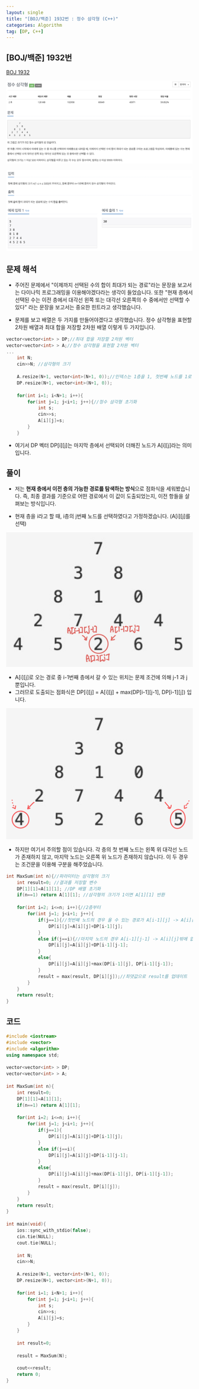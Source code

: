 ```yaml
---
layout: single
title: "[BOJ/백준] 1932번 : 정수 삼각형 (C++)"
categories: Algorithm
tag: [DP, C++]
---
```


## [BOJ/백준] 1932번 
[BOJ 1932](https://www.acmicpc.net/problem/1932)

![Alt text](/assets/images/1932.png)

![Alt text](/assets/images/1932e.png)

## 문제 해석
- 주어진 문제에서 "이제까지 선택된 수의 합이 최대가 되는 경로"라는 문장을 보고서는 다이나믹 프로그래밍을 이용해야겠다라는 생각이 들었습니다. 또한 "현재 층에서 선택된 수는 이전 층에서 대각선 왼쪽 또는 대각선 오른쪽의 수 중에서만 선택할 수 있다" 라는 문장을 보고서는 중요한 힌트라고 생각했습니다. 

- 문제를 보고 배열은 두 가지를 만들어야겠다고 생각했습니다. 정수 삼각형을 표현할 2차원 배열과 최대 합을 저장할 2차원 배열 이렇게 두 가지입니다.

```cpp
vector<vector<int> > DP;//최대 합을 저장할 2차원 벡터
vector<vector<int> > A;//정수 삼각형을 표현할 2차원 벡터
...
    int N;
    cin>>N; //삼각형의 크기

    A.resize(N+1, vector<int>(N+1, 0));//인덱스는 1층을 1, 첫번째 노드를 1로 표현하기 위해서 N+1로 설정
    DP.resize(N+1, vector<int>(N+1, 0));

    for(int i=1; i<N+1; i++){
        for(int j=1; j<i+1; j++){//정수 삼각형 초기화
            int s;
            cin>>s;
            A[i][j]=s;
        }
    }
```

- 여기서 DP 벡터 DP[i][j]는 마지막 층에서 선택되어 더해진 노드가 A[i][j]라는 의미입니다.

## 풀이
- 저는 **현재 층에서 이전 층의 가능한 경로를 탐색하는 방식**으로 점화식을 세워봤습니다. 즉, 최종 결과를 기준으로 어떤 경로에서 이 값이 도출되었는지, 이전 항들을 살펴보는 방식입니다. 

- 현재 층을 i라고 할 때, i층의 j번째 노드를 선택하였다고 가정하겠습니다. (A[i][j]를 선택) 

![Alt text](/assets/images/1932ex.jpg)

- A[i][j]로 오는 경로 중 i-1번째 층에서 갈 수 있는 위치는 문제 조건에 의해 j-1 과  j 뿐입니다.
- 그러므로 도출되는 점화식은 DP[i][j] = A[i][j] + max(DP[i-1][j-1], DP[i-1][j]) 입니다.

![Alt text](/assets/images/1932ex2.jpeg)

- 하지만 여기서 주의할 점이 있습니다. 각 층의 첫 번째 노드는 왼쪽 위 대각선 노드가 존재하지 않고, 마지막 노드는 오른쪽 위 노드가 존재하지 않습니다. 이 두 경우는 조건문을 이용해 구분을 해주었습니다.

```cpp
int MaxSum(int n){//파라미터는 삼각형의 크기
    int result=0; //결과를 저장할 변수
    DP[1][1]=A[1][1]; //DP 배열 초기화
    if(n==1) return A[1][1]; //삼각형의 크기가 1이면 A[1][1] 반환

    for(int i=2; i<=n; i++){//2층부터
        for(int j=1; j<i+1; j++){
            if(j==1){//첫번째 노드의 경우 올 수 있는 경로가 A[i-1][j] -> A[i][j]밖에 없음
                DP[i][j]=A[i][j]+DP[i-1][j];
            }
            else if(j==i){//마지막 노드의 경우 A[i-1][j-1] -> A[i][j]밖에 없음
                DP[i][j]=A[i][j]+DP[i-1][j-1];
            }
            else{
                DP[i][j]=A[i][j]+max(DP[i-1][j], DP[i-1][j-1]);
            }
            result = max(result, DP[i][j]);//최댓값으로 result를 업데이트
        }
    }
    return result;
}
```

## 코드 

```cpp
#include <iostream>
#include <vector>
#include <algorithm>
using namespace std;

vector<vector<int> > DP;
vector<vector<int> > A;

int MaxSum(int n){
    int result=0;
    DP[1][1]=A[1][1];
    if(n==1) return A[1][1];

    for(int i=2; i<=n; i++){
        for(int j=1; j<i+1; j++){
            if(j==1){
                DP[i][j]=A[i][j]+DP[i-1][j];
            }
            else if(j==i){
                DP[i][j]=A[i][j]+DP[i-1][j-1];
            }
            else{
                DP[i][j]=A[i][j]+max(DP[i-1][j], DP[i-1][j-1]);
            }
            result = max(result, DP[i][j]);
        }
    }
    return result;
}

int main(void){
    ios::sync_with_stdio(false);
    cin.tie(NULL);
    cout.tie(NULL);

    int N; 
    cin>>N; 

    A.resize(N+1, vector<int>(N+1, 0));
    DP.resize(N+1, vector<int>(N+1, 0));

    for(int i=1; i<N+1; i++){
        for(int j=1; j<i+1; j++){
            int s;
            cin>>s;
            A[i][j]=s;
        }
    }

    int result=0;

    result = MaxSum(N);

    cout<<result;
    return 0;
}
```





